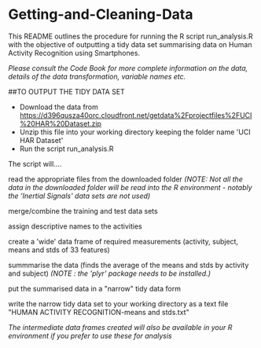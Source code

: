 Getting-and-Cleaning-Data
=========================

This README outlines the procedure for running the R script run_analysis.R with the objective of outputting a tidy data set
summarising data on Human Activity Recognition using Smartphones.

*Please consult the Code Book for more complete information on the data, details of the data transformation, variable names etc.*

##TO OUTPUT THE TIDY DATA SET

* Download the data from https://d396qusza40orc.cloudfront.net/getdata%2Fprojectfiles%2FUCI%20HAR%20Dataset.zip
* Unzip this file into your working directory keeping the folder name 'UCI HAR Dataset'
* Run the script run_analysis.R

The script will....

read the appropriate files from the downloaded folder *(NOTE: Not all the data in the downloaded folder
will be read into the R environment - notably the 'Inertial Signals' data sets are not used)*

merge/combine the training and test data sets

assign descriptive names to the activities

create a 'wide' data frame of required measurements (activity, subject, means and stds of 33 features)

summmarise the data (finds the average of the means and stds by activity and subject)
*(NOTE : the 'plyr' package needs to be installed.)*

put the summarised data in a "narrow" tidy data form

write the narrow tidy data set to your working directory as a text file "HUMAN ACTIVITY RECOGNITION-means and stds.txt"

*The intermediate data frames created will also be available in your R environment if you prefer to use these for analysis*





